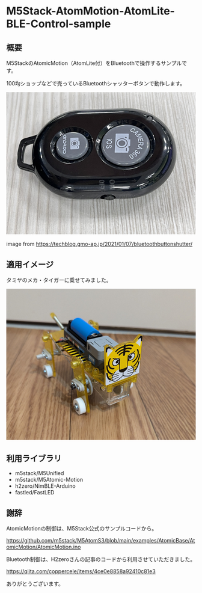 # M5Stack-AtomMotion-AtomLite-BLE-Control-sample

## 概要

M5StackのAtomicMotion（AtomLite付）をBluetoothで操作するサンプルです。

100均ショップなどで売っているBluetoothシャッターボタンで動作します。

![button](img/bt-btn.png)

image from https://techblog.gmo-ap.jp/2021/01/07/bluetoothbuttonshutter/

## 適用イメージ

タミヤのメカ・タイガーに乗せてみました。

![tigar](img/m5-tigar.png)

## 利用ライブラリ

- m5stack/M5Unified
- m5stack/M5Atomic-Motion
- h2zero/NimBLE-Arduino
- fastled/FastLED

## 謝辞

AtomicMotionの制御は、M5Stack公式のサンプルコードから。

https://github.com/m5stack/M5AtomS3/blob/main/examples/AtomicBase/AtomicMotion/AtomicMotion.ino

Bluetooth制御は、H2zeroさんの記事のコードから利用させていただきました。

https://qiita.com/coppercele/items/4ce0e8858a92410c81e3

ありがとうございます。
